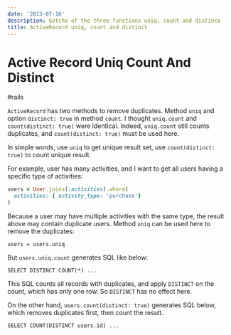 ```yaml
---
date: '2013-07-16'
description: Gotcha of the three functions uniq, count and distince
title: ActiveRecord uniq, count and distinct
---
```


# Active Record Uniq Count And Distinct

#rails

`ActiveRecord` has two methods to remove duplicates. Method `uniq` and option `distinct: true` in method `count`. I thought `uniq.count` and `count(distinct: true)` were identical. Indeed, `uniq.count` still counts duplicates, and `count(distinct: true)` must be used here.

In simple words, use `uniq` to get unique result set, use `count(distinct: true)` to count unique result.

<!--more-->

For example, user has many activities, and I want to get all users having a specific type of activities:

``` ruby
users = User.joins(:activities).where(
  activities: { activity_type: 'purchase'}
)
```

Because a user may have multiple activities with the same type, the result above may contain duplicate users. Method `uniq` can be used here to remove the duplicates:

    users = users.uniq

But `users.uniq.count` generates SQL like below:

    SELECT DISTINCT COUNT(*) ...

This SQL counts all records with duplicates, and apply `DISTINCT` on the count, which has only one row. So `DISTINCT` has no effect here.

On the other hand, `users.count(distinct: true)` generates SQL below, which removes duplicates first, then count the result.

    SELECT COUNT(DISTINCT users.id) ...
